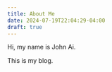 ```yaml
---
title: About Me
date: 2024-07-19T22:04:29-04:00
draft: true
---
```


Hi, my name is John Ai.

This is my blog.
